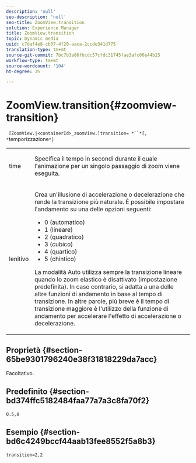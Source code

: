 ```yaml
---
description: 'null'
seo-description: 'null'
seo-title: ZoomView.transition
solution: Experience Manager
title: ZoomView.transition
topic: Dynamic media
uuid: c7daf4e8-cb37-4f20-aaca-2ccde341d775
translation-type: tm+mt
source-git-commit: 7bc7b3a86fbcdc57cfdc31745fae3afc06e44b15
workflow-type: tm+mt
source-wordcount: '104'
ht-degree: 3%

---
```



# ZoomView.transition{#zoomview-transition}

` [ZoomView.|<containerId>_zoomView.]transition= *``*[, *`temporizzazione`*]`

<table id="table_9E7BB12BF371419F88DD4D24EF04632C"> 
 <tbody> 
  <tr> 
   <td colname="col1"> <p> <span class="codeph"><span class="varname"> time</span></span> </p> </td> 
   <td colname="col2"> <p> Specifica il tempo in secondi durante il quale l'animazione per un singolo passaggio di zoom viene eseguita. </p> </td> 
  </tr> 
  <tr> 
   <td colname="col1"> <p> <span class="codeph"><span class="varname"> lenitivo</span></span> </p> </td> 
   <td colname="col2"> <p> Crea un'illusione di accelerazione o decelerazione che rende la transizione più naturale. È possibile impostare l'andamento su una delle opzioni seguenti: </p> <p> 
     <ul id="ul_DA0D1CF2F2484410BFCCACA86661702E"> 
      <li id="li_93A2D53A53314D9594CEDC9EB20381D4">0 (automatico) </li> 
      <li id="li_AD6A1F03DE544959BC4AA0DD97494F8C"> 1 (lineare) </li> 
      <li id="li_816A3CE796E3415B9650DDA204412A6A"> 2 (quadratico) </li> 
      <li id="li_EF00BF6CA2AA48FEB54015FFBA9F8DD4"> 3 (cubico) </li> 
      <li id="li_F3CB7F0821AF489C84A0CA155F5031A2"> 4 (quartico) </li> 
      <li id="li_F5B844DAF4CC453CA58BF09A660D139F"> 5 (chintico) </li> 
     </ul> </p> <p>La modalità Auto utilizza sempre la transizione lineare quando lo zoom elastico è disattivato (impostazione predefinita). In caso contrario, si adatta a una delle altre funzioni di andamento in base al tempo di transizione. In altre parole, più breve è il tempo di transizione maggiore è l'utilizzo della funzione di andamento per accelerare l'effetto di accelerazione o decelerazione. </p> </td> 
  </tr> 
 </tbody> 
</table>

## Proprietà {#section-65be9301796240e38f31818229da7acc}

Facoltativo.

## Predefinito {#section-bd374ffc5182484faa77a7a3c8fa70f2}

`0.5,0`

## Esempio {#section-bd6c4249bccf44aab13fee8552f5a8b3}

`transition=2,2`
